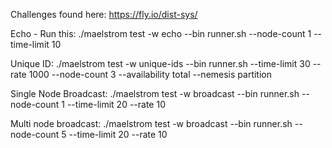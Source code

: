 Challenges found here: https://fly.io/dist-sys/

Echo - Run this:
./maelstrom test -w echo --bin runner.sh --node-count 1 --time-limit 10

Unique ID:
./maelstrom test -w unique-ids --bin runner.sh --time-limit 30 --rate 1000 --node-count 3 --availability total --nemesis partition

Single Node Broadcast:
./maelstrom test -w broadcast --bin runner.sh --node-count 1 --time-limit 20 --rate 10

Multi node broadcast:
./maelstrom test -w broadcast --bin runner.sh --node-count 5 --time-limit 20 --rate 10
